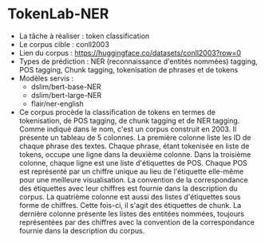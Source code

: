 # TokenLab-NER
- La tâche à réaliser : token classification
- Le corpus cible : conll2003
- Lien du corpus : https://huggingface.co/datasets/conll2003?row=0
- Types de prédiction : NER (reconnaissance d'entités nommées) tagging, POS tagging, Chunk tagging, tokenisation de phrases et de tokens
- Modèles servis :
  - dslim/bert-base-NER
  - dslim/bert-large-NER
  - flair/ner-english
- Ce corpus procède la classification de tokens en termes de tokenisation, de POS tagging, de chunk tagging et de NER tagging. Comme indiqué dans le nom, c'est un corpus construit en 2003. Il présente un tableau de 5 colonnes. La première colonne liste les ID de chaque phrase des textes. Chaque phrase, étant tokenisée en liste de tokens, occupe une ligne dans la deuxième colonne. Dans la troisième colonne, chaque ligne est une liste d'étiquettes de POS. Chaque POS est représenté par un chiffre unique au lieu de l'étiquette elle-même pour une meilleure visualisation. La convention de la correspondance des étiquettes avec leur chiffres est fournie dans la description du corpus. La quatrième colonne est aussi des listes d'étiquettes sous forme de chiffres. Cette fois-ci, il s'agit des étiquettes de chunk. La dernière colonne présente les listes des entitées nommées, toujours représentées par des chiffres avec la convention de la correspondance fournie dans la description du corpus.
